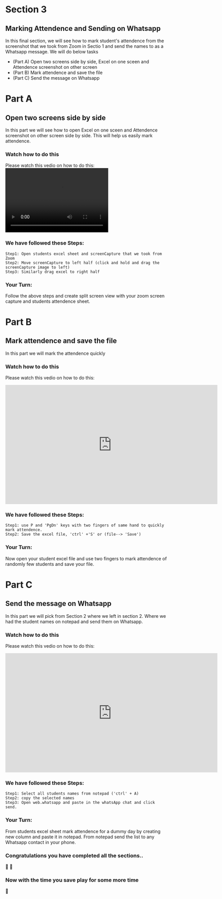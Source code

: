 # Section 3
## Marking Attendence and Sending on Whatsapp
In this final section, we will see how to mark student's attendence from the screenshot that we took from Zoom in Sectio 1 and send the names to as a Whatsapp message. We will do below tasks
- (Part A) Open two screens side by side, Excel on one sceen and Attendence screenshot on other screen
- (Part B) Mark attendence and save the file
- (Part C) Send the message on Whatsapp

# Part A
## Open two screens side by side
In this part we will see how to open Excel on one sceen and Attendence screenshot on other screen side by side. This will help us easily mark attendence.

### Watch how to do this
Please watch this vedio on how to do this:
<video src="Opening_split_screens.mp4" width="320" height="200" controls preload></video>

### We have followed these Steps:
```Steps
Step1: Open students excel sheet and screenCapture that we took from Zoom
Step2: Move screenCapture to left half (click and hold and drag the screenCapture image to left)
Step3: Similarly drag excel to right half
```

### Your Turn:
Follow the above steps and create split screen view with your zoom screen capture and students attendence sheet.

# Part B
## Mark attendence and save the file
In this part we will mark the attendence quickly

### Watch how to do this
Please watch this vedio on how to do this:
<iframe width="660" height="371" src="https://www.youtube.com/embed/ge32wYUk19s" frameborder="0" allow="accelerometer; autoplay; encrypted-media; gyroscope; picture-in-picture" allowfullscreen></iframe>

### We have followed these Steps:
```Steps
Step1: use P and 'PgDn' keys with two fingers of same hand to quickly mark attendence.
Step2: Save the excel file, 'ctrl' +'S' or (file--> 'Save')
```

### Your Turn:
Now open your student excel file and use two fingers to mark attendence of randomly few students and save your file.

# Part C
## Send the message on Whatsapp
In this part we will pick from Section 2 where we left in section 2. Where we had the student names on notepad and send them on Whatsapp.

### Watch how to do this
Please watch this vedio on how to do this:
<iframe width="660" height="371" src="https://www.youtube.com/embed/p3Qj1xyvucc" frameborder="0" allow="accelerometer; autoplay; encrypted-media; gyroscope; picture-in-picture" allowfullscreen></iframe>

### We have followed these Steps:
```Steps
Step1: Select all students names from notepad ('ctrl' + A)
Step2: copy the selected names
Step3: Open web.whatsapp and paste in the whatsApp chat and click send.
```

### Your Turn:
From students excel sheet mark attendence for a dummy day by creating new column and paste it in notepad. From notepad send the list to any Whatsapp contact in your phone.


### Congratulations you have completed all the sections.. 
:clap: :clap:
### Now with the time you save play for some more time 
:dancer:

